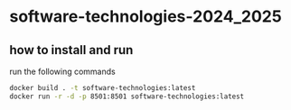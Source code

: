 # software-technologies-2024_2025

## how to install and run

run the following commands

```bash
docker build . -t software-technologies:latest
docker run -r -d -p 8501:8501 software-technologies:latest
```
